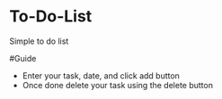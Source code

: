 # To-Do-List
Simple to do list

#Guide

- Enter your task, date, and click add button
- Once done delete your task using the delete button
